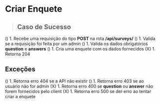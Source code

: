 # Criar Enquete

> ## Caso de Sucesso

() 1. Recebe uma requisição do tipo **POST** na rota **/api/surveys/**
() 1. Valida se a requisição foi feita por um admin
() 1. Valida os dados obrigatórios **question** e **answers**
() 1. Cria uma enquete com os dados fornecidos
(X) 1. Retorna 204

## Exceções

() 1. Retorna erro 404 se a API não existir
() 1. Retorna erro 403 se ao usuário não for admin
(X) 1. Retorna erro 400 se **question** ou **answer** não forem fornecidos pelo client
(X) 1. Retorna erro 500 se der erro ao tentar criar a enquete
